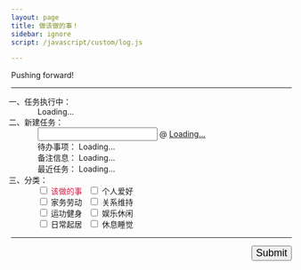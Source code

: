```yaml
---
layout: page
title: 做该做的事！
sidebar: ignore
script: /javascript/custom/log.js

---
```


Pushing forward!

---

<form action="https://script.google.com/macros/s/AKfycbxRYZQtTQ3qBQtxU5Q1iMV9_hlgvgALyTyID42IUNfDouFsajfN/exec" method="GET">

<ol style="list-style-type: cjk-ideographic;">
    <li>任务执行中：
        <ol id="log" style="list-style:none;">
            <li>Loading...</li>
        </ol>
    </li>
    <li>新建任务：
        <ul style="list-style:none;">
            <li><input type="text" name="create" style="font-size:16px;">
            @ <a href="http://yuz.me/d/me/log/" id="place">Loading...</a>
            </li>
            <li>待办事项：
            <span id="todo">Loading...</span>
            </li>
            <li>备注信息：
            <span id="other">Loading...</span>
            </li>
            <li>最近任务：
            <span id="recent">Loading...</span>
            </li>
        </ul>
    </li>
    <li>分类：
        <ul style="list-style:none;">
            <li>
                <input type="checkbox" id ="a1" name="category" value="该做的事"><label for="a1" style="color:Crimson;"> 该做的事</label>&nbsp;&nbsp;
                <input type="checkbox" id ="a2" name="category" value="个人爱好"><label for="a2"> 个人爱好</label>
            </li>
            <li>
                <input type="checkbox" id ="a3" name="category" value="家务劳动"><label for="a3"> 家务劳动</label>&nbsp;&nbsp;
                <input type="checkbox" id ="a4" name="category" value="保持联络"><label for="a4"> 关系维持</label>
            </li>
            <li>
                <input type="checkbox" id ="a5" name="category" value="运功健身"><label for="a5"> 运功健身</label>&nbsp;&nbsp;
                <input type="checkbox" id ="a6" name="category" value="娱乐休闲"><label for="a6"> 娱乐休闲</label>
            </li>
            <li>
                <input type="checkbox" id ="a7" name="category" value="日常起居"><label for="a7"> 日常起居</label>&nbsp;&nbsp;
                <input type="checkbox" id ="a8" name="category" value="休息睡觉"><label for="a8"> 休息睡觉</label>
            </li>
        </ul>
    </li>
</ol>

<hr>

<p>
<input type="submit" value="Submit" style="font-size:18px;float: right;margin-bottom:60px;">
</p>

</form>
